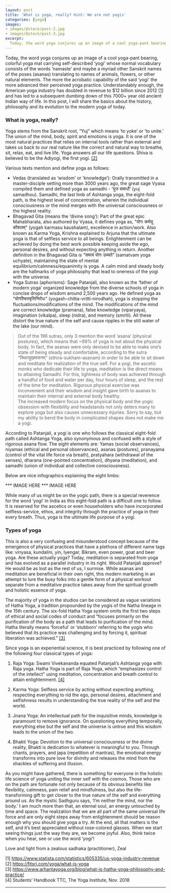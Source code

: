 ```yaml
---
layout: post
title: 'What is yoga, really? Hint: We are not yogis'
categories: [yoga]
images:
- images/@stock/post-2.jpg
- images/@stock/post-3.jpg
excerpt:
  Today, the word yoga conjures up an image of a cool yoga-pant bearing, colorful yoga mat carrying self-described ‘yogi’ whose normal vocabulary consists  of the words ‘namaste’ and maybe
---
```


Today, the word yoga conjures up an image of a cool yoga-pant bearing, colorful yoga mat carrying self-described ‘yogi’ whose normal vocabulary consists  of the words ‘namaste’ and maybe a myriad other Sanskrit names of the poses (asanas) translating to names of animals, flowers, or other natural elements. The more the acrobatic capability of the said ‘yogi’ the more advanced their perceived yoga practice. Understandably enough, the American yoga industry has doubled in revenue to $12 billion since 2012 <a href="#references">[1]</a>  and has led to a subsequent dumbing down of this 7000+ year old ancient Indian way of life. In this post, I will share the basics about the history, philosophy and its evolution to the modern yoga of today. 

### What is yoga, really? 
Yoga stems from the Sanskrit root, “Yuj” which means ‘to yoke’ or ‘to unite.’ The union of the mind, body, spirit and emotions is yoga. It is one of the most natural practices that relies on internal tools rather than external and takes us back to our real nature like the correct and natural way to breathe, sit, relax, eat, and live life. Yoga answers all our life questions. Shiva is believed to be the Adiyogi, the first yogi. <a href="#references">[2]</a>

Various texts mention and define yoga as follows: 

* Vedas (translated as ‘wisdom’ or ‘knowledge’): Orally transmitted in a master-disciple setting more than 3000 years ago, the great sage Vyasa compiled them and defined yoga as samadhi - ‘युज समाधौ’ (yuj samadhou). Samadhi, the last limb of Ashtanga yoga, the eight-fold path,  is the highest level of concentration, wherein the individual consciousness or the mind merges with the universal consciousness or the highest reality. 
* Bhagavad Gita (means the ‘divine song’): Part of the great epic Mahabharata, also authored by Vyasa, it defines yoga as,  "योगः कर्मसु कौशलम्" (yogah karmasu kaushalam), excellence in action/work. Also known as Karma Yoga, Krishna explained to Arjuna that the ultimate yoga is that of selfless service to all beings. Enlightenment can be achieved by doing the best work possible keeping aside the ego, personal desires, and without expecting anything in return. 
Another definition in the Bhagavad Gita is “समत्वं योगः उच्यते” (samatvam yoga uchyate), maintaining the state of mental equilibrium/calmness/equanimity is yoga. A calm mind and steady body are the hallmarks of yoga philosophy that lead to oneness of the yogi with the universe. 
* Yoga Sutras (aphorisms): Sage Patanjali, also known as the ‘father of modern yoga’ organized knowledge from the diverse schools of yoga in concise drops of wisdom around 2,500 years ago. He defined yoga as “योगश्चित्तवृत्तिनिरोधः” (yogash-chitta-vritti-nirodhah), yoga is stopping the fluctuations/modifications of the mind. The modifications of the mind are correct knowledge (pramana), false knowledge (viparyaya), imagination (vikalpa), sleep (nidra), and memory (smriti). All these distort the true nature of the self and cause ripples in the still water of the lake (our mind). 

> Out of the 196 sutras, only 3 mention the word ‘asana’ (physical postures), which means that ~99% of yoga is not about the physical body. In fact, the asanas were only devised to be able to make one’s state of being steady and comfortable, according to the sutra “स्थिरसुखमासनम्” (sthira-sukham-asanam) in order to be able to sit down and meditate for realization of the true self. For a yogi, the ascetic monks who dedicate their life to yoga, meditation is the direct means to attaining Samadhi. For this, lightness of body was achieved through a handful of food and water per day, four hours of sleep, and the rest of the time for meditation. Rigorous physical exercise was inconvenient and their wisdom and insight gave birth to asanas to maintain their internal and external body healthy.  
The increased modern focus on the physical body and the yogic obsession with flexibility and headstands not only deters many to explore yoga but also causes unnecessary injuries. Sorry to say, but my ability to bend the body in complicated shapes does not make me a yogi.

According to Patanjali, a yogi is one who follows the classical eight-fold path called Ashtanga Yoga, also synonymous and confused with a style of rigorous asana flow. The eight elements are: Yamas (social observances), niyamas (ethical and personal observances), asanas (postures), pranayama (control of the vital life force via breath), pratyahara (withdrawal of the senses), dharana (one-pointed concentration), dhyana (meditation), and samadhi (union of individual and collective consciousness).

Below are nice infographics explaining the eight limbs:


*** IMAGE HERE
*** IMAGE HERE

While many of us might be on the yogic path, there is a special reverence for the word ‘yogi’ in India as this eight-fold path is a difficult one to follow. It is reserved for the ascetics or even householders who have incorporated selfless-service, ethos, and integrity through the practice of yoga in their every breath. Thus, yoga is the ultimate life purpose of a yogi. 

### Types of yoga 

This is also a very confusing and misunderstood concept because of the emergence of physical practices that have a plethora of different name tags like: vinyasa, kundalini, yin, Iyengar, Bikram, even power, goat and beer yoga. Are these actually yoga? Today, meditation is separated from yoga and has evolved as a parallel industry in its right. Would Patanjali approve? He would be as lost as the rest of us, I surmise. While asanas and meditation are beneficial in their own right, this modern marketing in an attempt to lure the busy folks into a gentle form of a physical workout separate from a meditative practice takes away from the spiritual growth and holistic essence of yoga. 

The majority of yoga in the studios can be considered as vague variations of Hatha Yoga, a tradition propounded by the yogis of the Natha lineage in the 15th century. The six-fold Hatha Yoga system omits the first two steps of ethical and social codes of conduct and “focuses primarily on the purification of the body as a path that leads to purification of the mind. Hatha literally means ‘forceful’ or ‘stubborn’ referring to the yogis who believed that its practice was challenging and by forcing it, spiritual liberation was achieved.” <a href="#references">[3]</a> 

Since yoga is an experiential science, it is best practiced by following one of the following four classical types of yoga:

1. Raja Yoga: Swami Vivekananda equated Patanjali’s Ashtanga yoga with Raja yoga. Hatha Yoga is part of Raja Yoga, which “emphasizes control of the intellect” using meditation, concentration and breath control to attain enlightenment. <a href="#references">[4]</a> 

2. Karma Yoga: Selfless service by acting without expecting anything, respecting everything to rid the ego, personal desires, attachment and selfishness results in understanding the true reality of the self and the world. 

3. Jnana Yoga: An intellectual path for the inquisitive minds, knowledge is paramount to remove ignorance. On questioning everything temporally, everything else but the self and the universe is untrue and this wisdom leads to the union of the two. 

4. Bhakti Yoga: Devotion to the universal consciousness or the divine reality, Bhakti is dedication to whatever is meaningful to you. Through chants, prayers, and japa (repetition of mantras), the emotional energy transforms into pure love for divinity and releases the mind from the shackles of suffering and illusion. 

As you might have gathered, there is something for everyone in the holistic life science of yoga uniting the inner self with the cosmos. Those who are on the path are fortunate not only because of its obvious benefits like flexibility, calmness, pain relief and mindfulness, but also the life-transforming gift to get closer to the true nature of the self and everything around us. As the mystic Sadhguru says, ‘I’m neither the mind, nor the body.’ I am much more than that, an eternal soul, an energy untouched by time and space. The realization that we are all part of the same universal life force and are only eight steps away from enlightenment should be reason enough why you should give yoga a try. At the end, all that matters is the self, and it’s best appreciated without rose-colored glasses. When we start seeing things just the way they are, we become joyful. Also, think twice when you hear, see or use the word ‘yogi’!  

<a name="references"></a>
Love and light from a zealous sadhaka (practitioner), 
Zeal 

[1] <https://www.statista.com/statistics/605335/us-yoga-industry-revenue>  
[2] <https://fitsri.com/yoga/what-is-yoga>  
[3] <https://www.arhantayoga.org/blog/what-is-hatha-yoga-philosophy-and-practice/>   
[4] Students’ Handbook TTC, The Yoga Institute, Nov. 2018  

---
